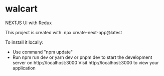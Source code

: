 # walcart
NEXTJS UI with Redux

This project is created with: npx create-next-app@latest

To install it locally:
* Use command "npm update"
* Run npm run dev or yarn dev or pnpm dev to start the development server on http://localhost:3000
Visit http://localhost:3000 to view your application
